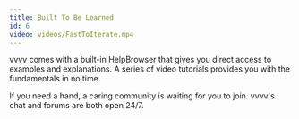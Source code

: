 ```yaml
---
title: Built To Be Learned
id: 6
video: videos/FastToIterate.mp4
---
```


vvvv comes with a built-in HelpBrowser that gives you direct access to examples and explanations. A series of video tutorials provides you with the fundamentals in no time.

If you need a hand, a caring community is waiting for you to join. vvvv's chat and forums are both open 24/7.
